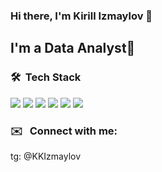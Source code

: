 ### Hi there, I'm Kirill Izmaylov 👋

## I'm a Data Analyst🔭

### 🛠 &nbsp;Tech Stack
<img src="https://img.shields.io/badge/python-darkslategray?style=for-the-badge&logo=python&logoColor=gold" /> <img src="https://img.shields.io/badge/SQL-darkslategray?style=for-the-badge&logo=postgresql&logoColor=blue" /> <img src="https://img.shields.io/badge/excel-darkslategray?style=for-the-badge&logo=microsoftexcel&logoColor=green" /> <img src="https://img.shields.io/badge/power bi-darkslategray?style=for-the-badge&logo=powerbi&logoColor=yellow" /> <img src="https://img.shields.io/badge/markdown-darkslategray?style=for-the-badge&logo=markdown&logoColor=red" />  <img src="https://img.shields.io/badge/git hub-darkslategray?style=for-the-badge&logo=github&logoColor=white" />

### ✉️ &nbsp; Connect with me:
tg: @KKIzmaylov




<!--
**KeepItRILL/KeepItRILL** is a ✨ _special_ ✨ repository because its `README.md` (this file) appears on your GitHub profile.

Here are some ideas to get you started:

- 🔭 I’m currently working on ...
- 🌱 I’m currently learning ...
- 👯 I’m looking to collaborate on ...
- 🤔 I’m looking for help with ...
- 💬 Ask me about ...
- 📫 How to reach me: ...
- 😄 Pronouns: ...
- ⚡ Fun fact: ...
-->

